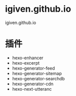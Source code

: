 # igiven.github.io
igiven.github.io


# 插件
- hexo-enhancer
- hexo-excerpt
- hexo-generator-feed
- hexo-generator-sitemap
- hexo-generator-searchdb
- hexo-generator-cdn
- hexo-next-utteranc